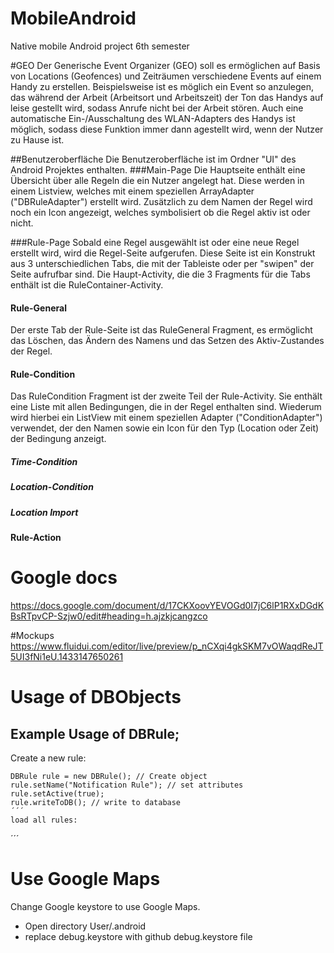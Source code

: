 # MobileAndroid
Native mobile Android project 6th semester

#GEO
Der Generische Event Organizer (GEO) soll es ermöglichen auf Basis von Locations (Geofences) und Zeiträumen verschiedene Events auf einem Handy zu erstellen.
Beispielsweise ist es möglich ein Event so anzulegen, das während der Arbeit (Arbeitsort und Arbeitszeit) der Ton das Handys auf leise gestellt wird, sodass Anrufe nicht bei der Arbeit stören. Auch eine automatische Ein-/Ausschaltung des WLAN-Adapters des Handys ist möglich, sodass diese Funktion immer dann agestellt wird, wenn der Nutzer zu Hause ist.

##Benutzeroberfläche
Die Benutzeroberfläche ist im Ordner "UI" des Android Projektes enthalten.
###Main-Page
Die Hauptseite enthält eine Übersicht über alle Regeln die ein Nutzer angelegt hat. Diese werden in einem Listview, welches mit einem speziellen ArrayAdapter ("DBRuleAdapter") erstellt wird. Zusätzlich zu dem Namen der Regel wird noch ein Icon angezeigt, welches symbolisiert ob die Regel aktiv ist oder nicht.

###Rule-Page
Sobald eine Regel ausgewählt ist oder eine neue Regel erstellt wird, wird die Regel-Seite aufgerufen.
Diese Seite ist ein Konstrukt aus 3 unterschiedlichen Tabs, die mit der Tableiste oder per "swipen" der Seite aufrufbar sind. Die Haupt-Activity, die die 3 Fragments für die Tabs enthält ist die RuleContainer-Activity.

#### Rule-General
Der erste Tab der Rule-Seite ist das RuleGeneral Fragment, es ermöglicht das Löschen, das Ändern des Namens und das Setzen des Aktiv-Zustandes der Regel.

#### Rule-Condition
Das RuleCondition Fragment ist der zweite Teil der Rule-Activity. Sie enthält eine Liste mit allen Bedingungen, die in der Regel enthalten sind. Wiederum wird hierbei ein ListView mit einem speziellen Adapter ("ConditionAdapter") verwendet, der den Namen sowie ein Icon für den Typ (Location oder Zeit) der Bedingung anzeigt.

##### Time-Condition

##### Location-Condition

##### Location Import

#### Rule-Action

# Google docs
https://docs.google.com/document/d/17CKXoovYEVOGd0I7jC6lP1RXxDGdKBsRTpvCP-Szjw0/edit#heading=h.ajzkjcangzco

#Mockups
https://www.fluidui.com/editor/live/preview/p_nCXqi4gkSKM7vOWaqdReJT5UI3fNi1eU.1433147650261

# Usage of DBObjects
## Example Usage of DBRule;
Create a new rule:
```
DBRule rule = new DBRule(); // Create object
rule.setName("Notification Rule"); // set attributes
rule.setActive(true);
rule.writeToDB(); // write to database
´´´
load all rules:
```

´´´

# Use Google Maps
Change Google keystore to use Google Maps.

- Open directory User/.android 
- replace debug.keystore with github debug.keystore file
